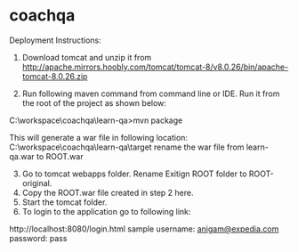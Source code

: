 # coachqa

Deployment Instructions:

1. Download tomcat and unzip it from 
http://apache.mirrors.hoobly.com/tomcat/tomcat-8/v8.0.26/bin/apache-tomcat-8.0.26.zip

2. Run following maven command from command line or IDE. Run it from the root of the project as shown below:

C:\workspace\coachqa\learn-qa>mvn package

This will generate a war file in following location: C:\workspace\coachqa\learn-qa\target
rename the war file from learn-qa.war to ROOT.war

3. Go to tomcat webapps folder. Rename Exitign ROOT folder to ROOT-original. 
4. Copy the ROOT.war file created in step 2 here.
5. Start the tomcat folder.
6. To login to the application go to following link:

http://localhost:8080/login.html
sample username: anigam@expedia.com
password: pass


